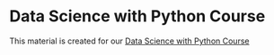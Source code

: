 # Data Science with Python Course 

This material is created for our [Data Science with Python Course](https://rmotr.com/data-science-python-course)
